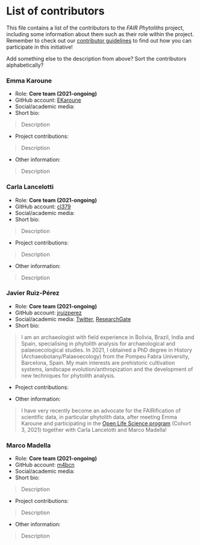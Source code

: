 # List of contributors

This file contains a list of the contributors to the *FAIR Phytoliths* project, including some information about them such as their role within the project. Remember to check out our [contributor guidelines](https://github.com/open-phytoliths/FAIR-phytoliths/blob/main/CONTRIBUTING.md) to find out how you can participate in this initiative!

Add something else to the description from above? Sort the contributors alphabetically?

### Emma Karoune
* Role: **Core team (2021-ongoing)**
* GitHub account: [EKaroune](https://github.com/EKaroune)
* Social/academic media:
* Short bio:
> Description
* Project contributions:
> Description
* Other information:
> Description

### Carla Lancelotti
* Role: **Core team (2021-ongoing)**
* GitHub account: [cl379](https://github.com/cl379)
* Social/academic media:
* Short bio:
> Description
* Project contributions:
> Description
* Other information:
> Description

### Javier Ruiz-Pérez
* Role: **Core team (2021-ongoing)**
* GitHub account: [jruizperez](https://github.com/jruizperez)
* Social/academic media: [Twitter](https://twitter.com/J_Ruiz_Perez), [ResearchGate](https://www.researchgate.net/profile/Javier-Ruiz-Perez)
* Short bio:
> I am an archaeologist with field experience in Bolivia, Brazil, India and Spain, specialising in phytolith analysis for archaeological and palaeoecological studies. In 2021, I obtained a PhD degree in History (Archaeobotany/Palaeoecology) from the Pompeu Fabra University, Barcelona, Spain. My main interests are prehistoric cultivation systems, landscape evolution/anthropization and the development of new techniques for phytolith analysis.
* Project contributions: 
> 
* Other information:
> I have very recently become an advocate for the FAIRification of scientific data, in particular phytolith data, after meeting Emma Karoune and participating in the [Open Life Science program](https://openlifesci.org/) (Cohort 3, 2021) together with Carla Lancelotti and Marco Madella!

### Marco Madella
* Role: **Core team (2021-ongoing)**
* GitHub account: [m4bcn](https://github.com/m4bcn)
* Social/academic media:
* Short bio:
> Description
* Project contributions:
> Description
* Other information:
> Description
